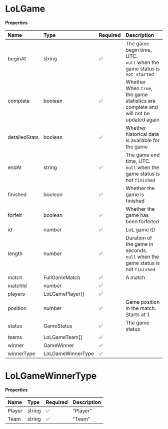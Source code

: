 # LoLGame

**Properties**

| Name          | Type              | Required | Description                                                                         |
| :------------ | :---------------- | :------- | :---------------------------------------------------------------------------------- |
| beginAt       | string            | ✅       | The game begin time, UTC. <br/>`null` when the game status is `not_started`         |
| complete      | boolean           | ✅       | Whether When `true`, the game statistics are complete and will not be updated again |
| detailedStats | boolean           | ✅       | Whether historical data is available for the game                                   |
| endAt         | string            | ✅       | The game end time, UTC. <br/>`null` when the game status is not `finished`          |
| finished      | boolean           | ✅       | Whether the game is finished                                                        |
| forfeit       | boolean           | ✅       | Whether the game has been forfeited                                                 |
| id            | number            | ✅       | LoL game ID                                                                         |
| length        | number            | ✅       | Duration of the game in seconds. <br/>`null` when the game status is not `finished` |
| match         | FullGameMatch     | ✅       | A match                                                                             |
| matchId       | number            | ✅       |                                                                                     |
| players       | LoLGamePlayer[]   | ✅       |                                                                                     |
| position      | number            | ✅       | Game position in the match. Starts at 1                                             |
| status        | GameStatus        | ✅       | The game status                                                                     |
| teams         | LoLGameTeam[]     | ✅       |                                                                                     |
| winner        | GameWinner        | ✅       |                                                                                     |
| winnerType    | LoLGameWinnerType | ✅       |                                                                                     |

# LoLGameWinnerType

**Properties**

| Name   | Type   | Required | Description |
| :----- | :----- | :------- | :---------- |
| Player | string | ✅       | "Player"    |
| Team   | string | ✅       | "Team"      |
